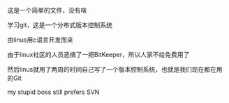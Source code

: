 这是一个简单的文件，没有啥

学习git，这是一个分布式版本控制系统

由linus用c语言开发而来

由于linux社区的人员恶搞了一把BitKeeper，所以人家不给免费用了

然后linus就用了两周的时间自己写了一个版本控制系统，也就是我们现在都在用的Git

my stupid boss still prefers SVN
